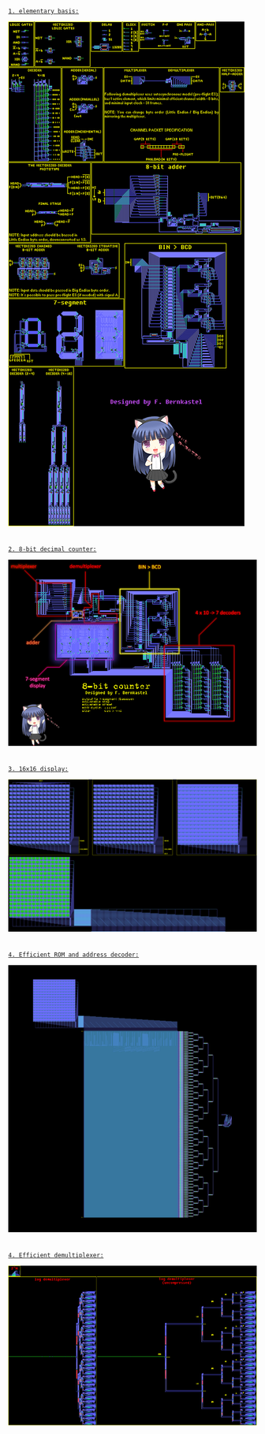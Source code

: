 [`1. elementary basis:`](circuits-sandbox.rle)

![](doc/circuits-sandbox.png)
<br><br><br>
[`2. 8-bit decimal counter:`](advanced%20counter.mc)

![](doc/advanced%20counter~marked.png)
<br><br><br>
[`3. 16x16 display:`](big%20sandbox/16x16%20display.mc)

![](big%20sandbox/16x16%20display.png)
<br><br><br>
[`4. Efficient ROM and address decoder:`](16x16%20movie/16x16%20movie.mc)

![](16x16%20movie/16x16%20movie.png)
<br><br><br>
[`4. Efficient demultiplexer:`](misc/efficient_demultiplexer.mc)

![](doc/efficient_demultiplexer.png)
